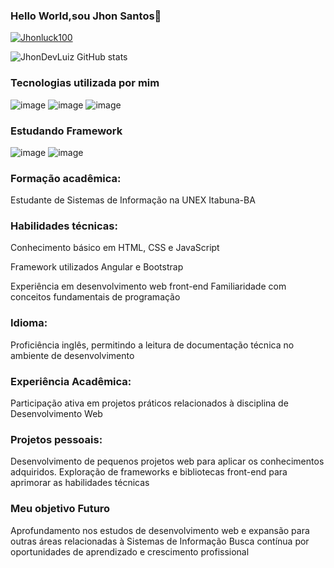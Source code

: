 ### Hello World,sou Jhon Santos👋
[![Jhonluck100](https://img.shields.io/badge/Jhonluck100-E4405F?style=for-the-badge&logo=instagram&logoColor=white)](https://www.instagram.com/jhon_luck100/)

![JhonDevLuiz GitHub stats](https://github-readme-stats.vercel.app/api?username=JhonDeVLuiz&show_icons=true&theme=dark)
### Tecnologias utilizada por mim
![image](https://github.com/JhonDeVLuiz/jhonDevLuiz/assets/144574685/9f6a418c-9198-4dc9-b3e6-7d78a4ade401)
![image](https://github.com/JhonDeVLuiz/jhonDevLuiz/assets/144574685/024959c6-07d6-407c-802e-ecfe3cd0d5da)
 ![image](https://github.com/JhonDeVLuiz/jhonDevLuiz/assets/144574685/e489f84a-8a3b-47f1-8aea-0d99fedfb5ee)

### Estudando Framework
![image](https://github.com/JhonDeVLuiz/jhonDevLuiz/assets/144574685/4116c963-caea-4ae5-b718-4a2c47de954e)
![image](https://github.com/JhonDeVLuiz/jhonDevLuiz/assets/144574685/7d509060-02c3-4ee0-b0ba-db27c8982d2a)


### Formação acadêmica:

Estudante de Sistemas de Informação na UNEX Itabuna-BA

### Habilidades técnicas:
Conhecimento básico em HTML, CSS e JavaScript

Framework utilizados Angular e Bootstrap 

Experiência em desenvolvimento web front-end
Familiaridade com conceitos fundamentais de programação

### Idioma:

 Proficiência  inglês, permitindo a leitura de documentação técnica no ambiente de desenvolvimento

### Experiência Acadêmica:

Participação ativa em projetos práticos relacionados à disciplina de Desenvolvimento Web

### Projetos pessoais:

Desenvolvimento de pequenos projetos web para aplicar os conhecimentos adquiridos.
Exploração de frameworks e bibliotecas front-end para aprimorar as habilidades técnicas

### Meu objetivo Futuro

Aprofundamento nos estudos de desenvolvimento web e expansão para outras áreas relacionadas à Sistemas de Informação
Busca contínua por oportunidades de aprendizado e crescimento profissional
